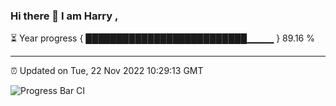 ### Hi there 👋 I am Harry , 

⏳ Year progress { ██████████████████████████▁▁▁▁ } 89.16 %

---

⏰ Updated on Tue, 22 Nov 2022 10:29:13 GMT

![Progress Bar CI](https://github.com/duykhang68/duykhang68/workflows/Progress%20Bar%20CI/badge.svg)
